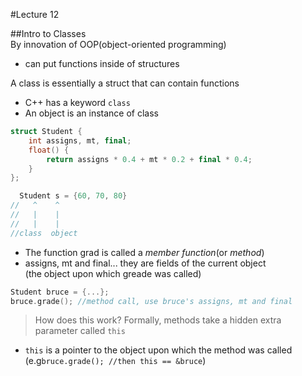 #Lecture 12

##Intro to Classes  
By innovation of OOP(object-oriented programming)  
- can put functions inside of structures  
  
A class is essentially a struct that can contain functions  
- C++ has a keyword `class`
- An object is an instance of class
```C++
struct Student {
	int assigns, mt, final;
	float() {
		return assigns * 0.4 + mt * 0.2 + final * 0.4;
	}
};

  Student s = {60, 70, 80}
//   ^    ^
//   |    |
//   |    |
//class  object
```
- The function grad is called a _member function_(or _method_)
- assigns, mt and final... they are fields of the current object  
(the object upon which greade was called)
```C++
Student bruce = {...};
bruce.grade(); //method call, use bruce's assigns, mt and final
```
>How does this work?
>Formally, methods take a hidden extra parameter called `this`  

- `this` is a pointer to the object upon which the method was called  
(e.g`bruce.grade(); //then this == &bruce`)

